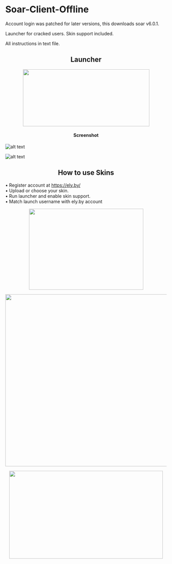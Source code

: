 # Soar-Client-Offline

   Account login was patched for later versions, this downloads soar v6.0.1.
   
 Launcher for cracked users. Skin support included.

All instructions in text file.

<h2 align="center">Launcher</h2>

<p align="center">
  <img width="395" height="178" src="https://i.imgur.com/W6tYKdF.png">
</p>

<h4 align="center">Screenshot</h4>

![alt text](https://i.imgur.com/TDDJAz9.png)

![alt text](https://i.imgur.com/HwPrrOV.png)

<h2 align="center">How to use Skins</h2>

• Register account at https://ely.by/ \
• Upload or choose your skin.\
• Run launcher and enable skin support.\
• Match launch username with ely.by account


<p align="center">
  <img width="357" height="253" src="https://i.imgur.com/cfDSRz3.png">
</p>

<p align="center">
  <img width="637" height="537" src="https://i.imgur.com/RufQo7Z.png">
</p>

<p align="center">
  <img width="480" height="274" src="https://i.imgur.com/lKjR1Rz.png">
</p>

